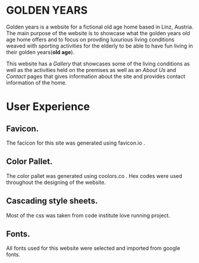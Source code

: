 # GOLDEN YEARS

Golden years is a website for a fictional old age home based in Linz, Austria. The main purpose of the website is to showcase what the golden years old age home offers and to focus on provding luxurious living conditions weaved with sporting activities for the elderly to be able to have fun living in their golden years(**old age**).

This website has a *Gallery* that showcases some of the living conditions as well as the activities held on the premises as well as an *About Us* and *Contact* pages that gives information about the site and provides contact information of the home.

# User Experience

## Favicon.

The facicon for this site was generated using favicon.io .

## Color Pallet.

The color pallet was generated using coolors.co .
Hex codes were used throughout the designing of the website.

## Cascading style sheets.

Most of the css was taken from code institute love running project.

## Fonts.
All fonts used for this website were selected and imported from google fonts.